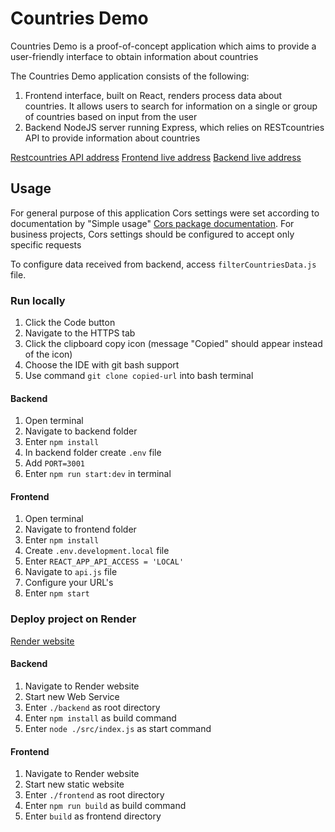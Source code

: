 # Countries Demo

Countries Demo is a proof-of-concept application which aims to provide a user-friendly interface to obtain information about countries

The Countries Demo application consists of the following:
1. Frontend interface, built on React, renders process data about countries. It allows users to search for information on a single or group of countries based on input from the user
2. Backend NodeJS server running Express, which relies on RESTcountries API to provide information about countries

[Restcountries API address](https://restcountries.com/)
[Frontend live address](https://react-countries-demo.onrender.com)
[Backend live address](https://express-js-countries-demo.onrender.com)

## Usage

For general purpose of this application Cors settings were set according to documentation by "Simple usage"
[Cors package documentation](https://www.npmjs.com/package/cors?activeTab=readme). 
For business projects, Cors settings should be configured to accept only specific requests

To configure data received from backend, access `filterCountriesData.js` file.

### Run locally 

1. Click the Code button
2. Navigate to the HTTPS tab
3. Click the clipboard copy icon (message "Copied" should appear instead of the icon)
4. Choose the IDE with git bash support
5. Use command ```git clone copied-url``` into bash terminal

#### Backend 
1. Open terminal
2. Navigate to backend folder
3. Enter `npm install`
4. In backend folder create `.env` file
5. Add `PORT=3001`
6. Enter `npm run start:dev` in terminal

#### Frontend 

1. Open terminal
2. Navigate to frontend folder
3. Enter `npm install`
4. Create `.env.development.local` file
5. Enter `REACT_APP_API_ACCESS = 'LOCAL'`
6. Navigate to `api.js` file
7. Configure your URL's
8. Enter `npm start`

### Deploy project on Render

[Render website](https://render.com/)

#### Backend

1. Navigate to Render website
2. Start new Web Service
3. Enter `./backend` as root directory
4. Enter `npm install` as build command
5. Enter `node ./src/index.js` as start command

#### Frontend 

1. Navigate to Render website
2. Start new static website
3. Enter `./frontend` as root directory
4. Enter `npm run build` as build command
5. Enter `build` as frontend directory